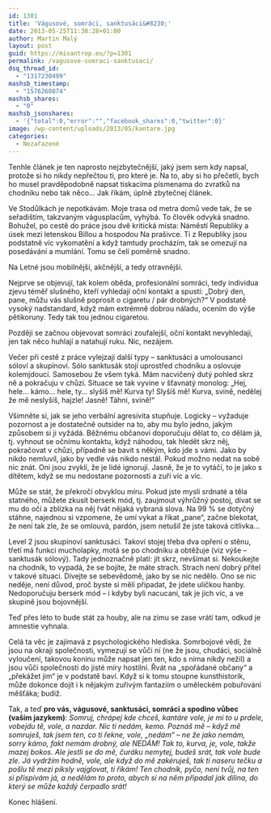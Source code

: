 ```yaml
---
id: 1301
title: 'Vágusové, somráci, sanktusáci&#8230;'
date: 2013-05-25T11:38:28+01:00
author: Martin Malý
layout: post
guid: https://misantrop.eu/?p=1301
permalink: /vagusove-somraci-sanktusaci/
dsq_thread_id:
  - "1317230499"
mashsb_timestamp:
  - "1576260874"
mashsb_shares:
  - "0"
mashsb_jsonshares:
  - '{"total":0,"error":"","facebook_shares":0,"twitter":0}'
image: /wp-content/uploads/2013/05/kantare.jpg
categories:
  - Nezařazené
---
```

Tenhle článek je ten naprosto nejzbytečnější, jaký jsem sem kdy napsal, protože si ho nikdy nepřečtou ti, pro které je. Na to, aby si ho přečetli, bych ho musel pravděpodobně napsat tiskacíma písmenama do zvratků na chodníku nebo tak něco&#8230; Jak říkám, úplně zbytečnej článek.

<!--more-->

Ve Stodůlkách je nepotkávám. Moje trasa od metra domů vede tak, že se seřadištím, takzvaným vágusplacům, vyhýbá. To člověk odvyká snadno. Bohužel, po cestě do práce jsou dvě kritická místa: Náměstí Republiky a úsek mezi letenskou Billou a hospodou Na prašivce. Ti z Republiky jsou podstatně víc vykomatění a když tamtudy procházím, tak se omezují na posedávání a mumlání. Tomu se čelí poměrně snadno.

Na Letné jsou mobilnější, akčnější, a tedy otravnější.

Nejprve se objevují, tak kolem oběda, profesionální somráci, tedy individua zjevu téměř slušného, kteří vyhledají oční kontakt a spustí: &#8222;Dobrý den, pane, můžu vás slušně poprosit o cigaretu / pár drobných?&#8220; V podstatě vysoký nadstandard, když mám extrémně dobrou náladu, ocením do výše pětikoruny. Tedy tak tou jednou cigaretou.

Později se začnou objevovat somráci zoufalejší, oční kontakt nevyhledají, jen tak něco huhlají a natahují ruku. Nic, nezájem.

Večer při cestě z práce vylejzají další typy &#8211; sanktusáci a umolousanci sóloví a skupinoví. Sólo sanktusák stojí uprostřed chodníku a oslovuje kolemjdoucí. Samosebou že všem tyká. Mám nacvičený dutý pohled skrz ně a pokračuju v chůzi. Situace se tak vyvine v šťavnatý monolog: &#8222;Hej, hele&#8230; kámo&#8230; hele, ty&#8230; slyšíš mě! Kurva ty! Slyšíš mě! Kurva, svině, nedělej že mě neslyšíš, hajzle! Jasně! Táhni, svině!&#8220;

Všimněte si, jak se jeho verbální agresivita stupňuje. Logicky &#8211; vyžaduje pozornost a je dostatečně outsider na to, aby mu bylo jedno, jakým způsobem si ji vyžádá. Běžnému občanovi doporučuju dělat to, co dělám já, tj. vyhnout se očnímu kontaktu, když náhodou, tak hledět skrz něj, pokračovat v chůzi, případně se bavit s někým, kdo jde s vámi. Jako by nikdo nemluvil, jako by vedle vás nikdo nestál. Pokud možno nedat na sobě nic znát. Oni jsou zvyklí, že je lidé ignorují. Jasně, že je to vytáčí, to je jako s dítětem, když se mu nedostane pozornosti a zuří víc a víc.

Může se stát, že překročí obvyklou míru. Pokud jste mysli srdnaté a těla statného, můžete zkusit berserk mód, tj. zaujmout výhrůžný postoj, dívat se mu do očí a zblízka na něj řvát nějaká vybraná slova. Na 99 % se dotyčný stáhne, najednou si vzpomene, že umí vykat a říkat &#8222;pane&#8220;, začne blekotat, že není tak zle, že se omlouvá, pardón, jsem netušil že jste taková citlivka&#8230;

Level 2 jsou skupinoví sanktusáci. Takoví stojej třeba dva opření o stěnu, třetí má funkci mucholapky, motá se po chodníku a obtěžuje (viz výše &#8211; sanktusák sólový). Tady jednoznačně platí: jít skrz, nevšímat si. Nekoukejte na chodník, to vypadá, že se bojíte, že máte strach. Strach není dobrý přítel v takové situaci. Dívejte se sebevědomě, jako by se nic nedělo. Ono se nic neděje, není důvod, proč byste si měli připadat, že jdete uličkou hanby. Nedoporučuju berserk mód &#8211; i kdyby byli nacucaní, tak je jich víc, a ve skupině jsou bojovnější.

Teď přes léto to bude stát za houby, ale na zimu se zase vrátí tam, odkud je amnestie vyhnala.

Celá ta věc je zajímavá z psychologického hlediska. Somrbojové vědí, že jsou na okraji společnosti, vymezují se vůči ní (ne že jsou, chudáci, sociálně vyloučení, takovou koninu může napsat jen ten, kdo s nima nikdy nežil) a jsou vůči společnosti do jisté míry hostilní. Řvát na &#8222;spořádané občany&#8220; a &#8222;překážet jim&#8220; je v podstatě baví. Když si k tomu stoupne kunsthistorik, může dokonce dojít i k nějakým zuřivým fantaziím o uměleckém pobuřování měšťáka; budiž.

Tak, a teď **pro vás, vágusové, sanktusáci, somráci a spodino vůbec (vaším jazykem)**: _Somruj, chrápej kde chceš, kantáre vole, je mi to u prdele, vobejdu tě, vole, a nazdar. Nic ti nedám, kemo. Poznáš mě &#8211; když mě somruješ, tak jsem ten, co ti řekne, vole, &#8222;nedám&#8220; &#8211; ne že jako nemám, sorry kámo, fakt nemám drobný, ale NEDÁM! Tak to, kurva, je, vole, takže mazej bokos. Ale jestli se do mě, čuráku nemytej, budeš srát, tak vole bude zle. Já vydržím hodně, vole, ale když do mě zakéruješ, tak ti naseru tečku a pošlu tě mezi piksly vajglovat, ti řikám! Ten chodník, pyčo, není tvůj, na ten si přispívám já, a nedělám to proto, abych si na něm připadal jak dilina, do který se může každý čerpadlo srát!_

Konec hlášení.